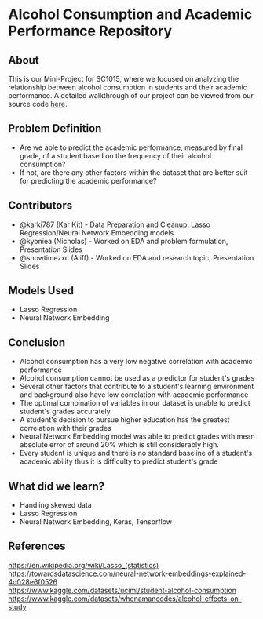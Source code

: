 # Alcohol Consumption and Academic Performance Repository
## About
This is our Mini-Project for SC1015, where we focused on analyzing the relationship between alcohol consumption in students and their academic performance. A detailed walkthrough of our project can be viewed from our source code [here](https://github.com/kakri787/alcoholism-and-grade-analysis/blob/c4ef8e35e4255674938fbc6ec907f8aafa9a685e/Mini%20Project%20Source%20Code.ipynb).
## Problem Definition
* Are we able to predict the academic performance, measured by final grade, of a student based on the frequency of their alcohol consumption? <br>
* If not, are there any other factors within the dataset that are better suit for predicting the academic performance?
## Contributors
* @karki787 (Kar Kit) - Data Preparation and Cleanup, Lasso Regression/Neural Network Embedding models
* @kyoniea (Nicholas) - Worked on EDA and problem formulation, Presentation Slides
* @showtimezxc (Aliff) - Worked on EDA and research topic, Presentation Slides 
## Models Used
* Lasso Regression
* Neural Network Embedding
## Conclusion
* Alcohol consumption has a very low negative correlation with academic performance
* Alcohol consumption cannot be used as a predictor for student's grades
* Several other factors that contribute to a student's learning environment and background also have low correlation with academic performance
* The optimal combination of variables in our dataset is unable to predict student's grades accurately
* A student's decision to pursue higher education has the greatest correlation with their grades
* Neural Network Embedding model was able to predict grades with mean absolute error of around 20% which is still considerably high.
* Every student is unique and there is no standard baseline of a student's academic ability thus it is difficulty to predict student's grade

## What did we learn?
* Handling skewed data
* Lasso Regression
* Neural Network Embedding, Keras, Tensorflow
## References
https://en.wikipedia.org/wiki/Lasso_(statistics) <br>
https://towardsdatascience.com/neural-network-embeddings-explained-4d028e6f0526 <br>
https://www.kaggle.com/datasets/uciml/student-alcohol-consumption <br>
https://www.kaggle.com/datasets/whenamancodes/alcohol-effects-on-study

